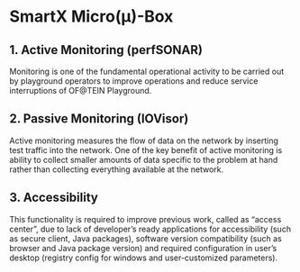 # SmartX Micro(μ)-Box 

## 1. Active Monitoring (perfSONAR)

Monitoring is one of the fundamental operational activity to be carried out by playground operators to improve operations and reduce service interruptions of OF@TEIN Playground.

## 2. Passive Monitoring (IOVisor)

Active monitoring measures the flow of data on the network by inserting test traffic into the network. One of the key benefit of active monitoring is ability to collect smaller amounts of data specific to the problem at hand rather than collecting everything available at the network.

## 3. Accessibility

This functionality is required to improve previous work, called as “access center”, due to lack of developer’s ready applications for accessibility (such as secure client, Java packages), software version compatibility (such as browser and Java package version) and required configuration in user’s desktop (registry config for windows and user-customized parameters). 
